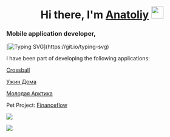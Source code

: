 <h1 align="center">Hi there, I'm <a href="https://t.me/An_00000" target="_blank">Anatoliy</a> 
<img src="https://github.com/blackcater/blackcater/raw/main/images/Hi.gif" height="32"/></h1>
<h3>Mobile application developer,</h3>

[![Typing SVG](https://readme-typing-svg.herokuapp.com?font=Roboto&weight=500&size=18&duration=10000&pause=1000&color=0969DA&random=false&width=435&lines=in+the+process+of+page+layout.+.+.)](https://git.io/typing-svg)

I have been part of developing the following applications:

[Crossball](https://apps.apple.com/ru/app/сrossball/id1627269403)

[Ужин Дома](https://apps.apple.com/ru/app/ужин-дома-продукты-и-рецепты/id1564443317)

[Молодая Арктика](https://apps.apple.com/ru/app/молодая-арктика/id6443747882)

Pet Project: [Financeflow](https://github.com/nvsces/finance-app)

![](https://github-profile-summary-cards.vercel.app/api/cards/profile-details?username=AnatoliyRoslyakov&theme=apprentice)

![](https://komarev.com/ghpvc/?username=your-github-AnatoliyRoslyakov)


